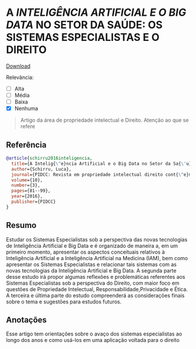 	
# A *INTELIGÊNCIA ARTIFICIAL E O BIG DATA* NO SETOR DA SAÚDE: OS SISTEMAS ESPECIALISTAS E O DIREITO

[Download](https://dialnet.unirioja.es/descarga/articulo/6748173.pdf)


Relevância: 
- [ ] Alta    
- [ ] Média   
- [ ] Baixa   
- [X] Nenhuma 

> Artigo da área de propriedade intelectual e Direito.
> Atenção ao que se refere

## Referência
```bibtex
@article{schirru2016inteligencia,
  title={A Intelig{\^e}ncia Artificial e o Big Data no Setor da Sa{\'u}de:: Os Sistemas Especialistas e o Direito.},
  author={Schirru, Luca},
  journal={PIDCC: Revista em propriedade intelectual direito cont{\^e}mporaneo},
  volume={10},
  number={3},
  pages={81--99},
  year={2016},
  publisher={PIDCC}
}
```

## Resumo
Estudar os Sistemas Especialistas sob a perspectiva das novas tecnologias de Inteligência Artificial e Big Data e é organizado de maneira a, em um primeiro momento, apresentar os aspectos conceituais relativos à Inteligência Artificial e a Inteligência Artificial na Medicina (IAM), bem como apresentar os Sistemas Especialistas e relacionar tais sistemas com as novas tecnologias da Inteligência Artificial e Big Data. A segunda parte desse estudo irá propor algumas reflexões e problemáticas referentes aos Sistemas Especialistas sob a perspectiva do Direito, com maior foco em questões de Propriedade Intelectual, Responsabilidade,Privacidade e Ética. A terceira e última parte do estudo compreenderá as considerações finais sobre o tema e sugestões para estudos futuros. 

## Anotações
Esse artigo tem orientações sobre o avaço dos sistemas especialistas ao longo dos anos e como usá-los em uma aplicação voltada para o direito

